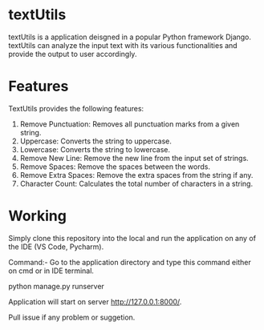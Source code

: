 # textUtils

textUtils is a application deisgned in a popular Python framework Django. textUtils can analyze the input text with its various functionalities and provide the output to user accordingly.

# Features
TextUtils provides the following features:

1. Remove Punctuation: Removes all punctuation marks from a given string.
2. Uppercase: Converts the string to uppercase.
3. Lowercase: Converts the string to lowercase.
4. Remove New Line: Remove the new line from the input set of strings.
5. Remove Spaces: Remove the spaces between the words.
6. Remove Extra Spaces: Remove the extra spaces from the string if any.
7. Character Count: Calculates the total number of characters in a string.

# Working

Simply clone this repository into the local and run the application on any of the IDE (VS Code, Pycharm).

Command:-
Go to the application directory and type this command either on cmd or in IDE terminal.

python manage.py runserver

Application will start on server http://127.0.0.1:8000/.

Pull issue if any problem or suggetion. 
